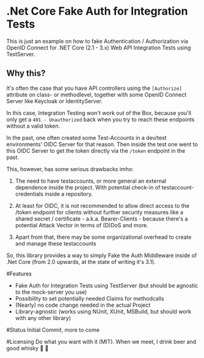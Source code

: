 # .Net Core Fake Auth for Integration Tests
This is just an example on how to fake Authentication / Authorization via OpenID Connect for .NET Core (2.1 - 3.x) Web API Integration Tests using TestServer.

## Why this?
It's often the case that you have API controllers using the `[Authorize] ` attribute on class- or methodlevel, together with some OpenID Connect Server like Keycloak or IdentityServer.

In this case, Integration Testing won't work out of the Box, because you'll only get a `401 - Unauthorized` back when you try to reach these endpoints without a valid token. 

In the past, one often created some Test-Accounts in a dev/test environments' OIDC Server for that reason. Then inside the test one went to this OIDC Server to get the token directly via the `/token` endpoint in the past. 

This, however, has some serious drawbacks imho:
1) The need to have testaccounts, or more general an external dependence inside the project. With potential check-in of testaccount-credentials inside a repository.

2) At least for OIDC, it is not recommended to allow direct access to the /token endpoint for clients without further security measures like a shared secret / certificate - a.k.a. Bearer-Clients -  because there's a potential Attack Vector in terms of (D)DoS and more.
 
3) Apart from that, there may be some organizational overhead to create and manage these testaccounts

So, this library provides a way to simply Fake the Auth Middleware inside of .Net Core (from 2.0 upwards, at the state of writing it's 3.1). 

#Features
* Fake Auth for Integration Tests using TestServer (but should be agnostic to the mock-server you use)
* Possibility to set potentially needed Claims for methodcalls
* (Nearly) no code change needed in the actual Project
* Library-agnostic (works using NUnit, XUnit, MSBuild, but should work with any other library)

#Status
Initial Commit, more to come 

#Licensing
Do what you want with it (MIT). When we meet, I drink beer and good whisky :beers: :grimacing:
